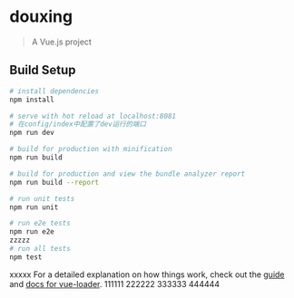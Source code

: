 # douxing

> A Vue.js project

## Build Setup

``` bash
# install dependencies
npm install

# serve with hot reload at localhost:8081
# 在config/index中配置了dev运行的端口
npm run dev

# build for production with minification
npm run build

# build for production and view the bundle analyzer report
npm run build --report

# run unit tests
npm run unit

# run e2e tests
npm run e2e
zzzzz
# run all tests
npm test
```
xxxxx
For a detailed explanation on how things work, check out the [guide](http://vuejs-templates.github.io/webpack/) and [docs for vue-loader](http://vuejs.github.io/vue-loader).
111111
222222
333333
444444
